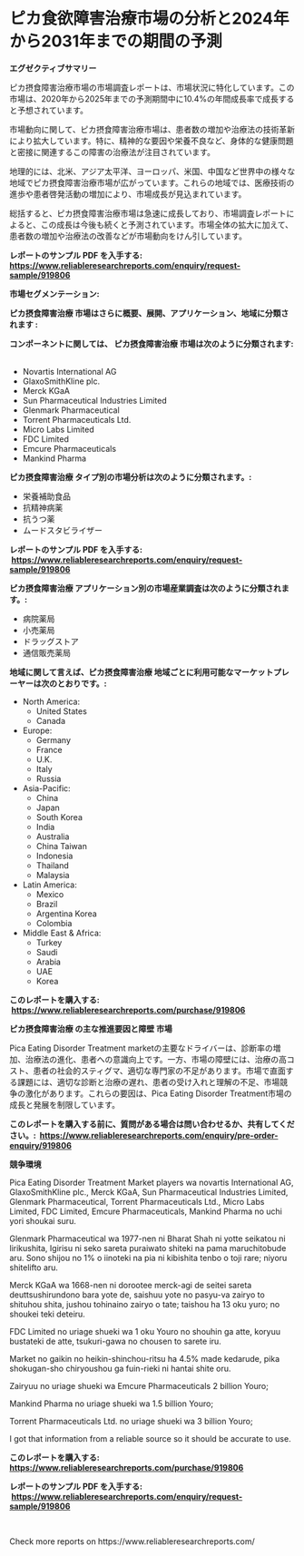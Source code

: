 <p><h1>ピカ食欲障害治療市場の分析と2024年から2031年までの期間の予測</h1></p><p><strong>エグゼクティブサマリー</strong></p>
<p><p>ピカ摂食障害治療市場の市場調査レポートは、市場状況に特化しています。この市場は、2020年から2025年までの予測期間中に10.4%の年間成長率で成長すると予想されています。</p><p>市場動向に関して、ピカ摂食障害治療市場は、患者数の増加や治療法の技術革新により拡大しています。特に、精神的な要因や栄養不良など、身体的な健康問題と密接に関連するこの障害の治療法が注目されています。</p><p>地理的には、北米、アジア太平洋、ヨーロッパ、米国、中国など世界中の様々な地域でピカ摂食障害治療市場が広がっています。これらの地域では、医療技術の進歩や患者啓発活動の増加により、市場成長が見込まれています。</p><p>総括すると、ピカ摂食障害治療市場は急速に成長しており、市場調査レポートによると、この成長は今後も続くと予測されています。市場全体の拡大に加えて、患者数の増加や治療法の改善などが市場動向をけん引しています。</p></p>
<p><strong>レポートのサンプル PDF を入手する: <a href="https://www.reliableresearchreports.com/enquiry/request-sample/919806">https://www.reliableresearchreports.com/enquiry/request-sample/919806</a></strong></p>
<p><strong>市場セグメンテーション:</strong></p>
<p><strong> ピカ摂食障害治療 市場はさらに概要、展開、アプリケーション、地域に分類されます :</strong></p>
<p><strong>コンポーネントに関しては、 ピカ摂食障害治療 市場は次のように分類されます: &nbsp;</strong></p>
<p><ul><li>Novartis International AG</li><li>GlaxoSmithKline plc.</li><li>Merck KGaA</li><li>Sun Pharmaceutical Industries Limited</li><li>Glenmark Pharmaceutical</li><li>Torrent Pharmaceuticals Ltd.</li><li>Micro Labs Limited</li><li>FDC Limited</li><li>Emcure Pharmaceuticals</li><li>Mankind Pharma</li></ul></p>
<p><strong> ピカ摂食障害治療 タイプ別の市場分析は次のように分類されます。:</strong></p>
<p><ul><li>栄養補助食品</li><li>抗精神病薬</li><li>抗うつ薬</li><li>ムードスタビライザー</li></ul></p>
<p><strong>レポートのサンプル PDF を入手する: &nbsp;<a href="https://www.reliableresearchreports.com/enquiry/request-sample/919806">https://www.reliableresearchreports.com/enquiry/request-sample/919806</a></strong></p>
<p><strong> ピカ摂食障害治療 アプリケーション別の市場産業調査は次のように分類されます。:</strong></p>
<p><ul><li>病院薬局</li><li>小売薬局</li><li>ドラッグストア</li><li>通信販売薬局</li></ul></p>
<p><strong>地域に関して言えば、ピカ摂食障害治療 地域ごとに利用可能なマーケットプレーヤーは次のとおりです。:</strong></p>
<p><ul>
    <li>
        North America:
        <ul>
            <li>United States</li>
            <li>Canada</li>
        </ul>
    </li>
    <li>
        Europe:
        <ul>
            <li>Germany</li>
            <li>France</li>
            <li>U.K.</li>
            <li>Italy</li>
            <li>Russia</li>
        </ul>
    </li>
    <li>
        Asia-Pacific:
        <ul>
            <li>China</li>
            <li>Japan</li>
            <li>South Korea</li>
            <li>India</li>
            <li>Australia</li>
            <li>China Taiwan</li>
            <li>Indonesia</li>
            <li>Thailand</li>
            <li>Malaysia</li>
        </ul>
    </li>
    <li>
        Latin America:
        <ul>
            <li>Mexico</li>
            <li>Brazil</li>
            <li>Argentina Korea</li>
            <li>Colombia</li>
        </ul>
    </li>
    <li>
        Middle East & Africa:
        <ul>
            <li>Turkey</li>
            <li>Saudi</li>
            <li>Arabia</li>
            <li>UAE</li>
            <li>Korea</li>
        </ul>
    </li>
    </ul></p>
<p><strong>このレポートを購入する: &nbsp;<a href="https://www.reliableresearchreports.com/purchase/919806">https://www.reliableresearchreports.com/purchase/919806</a></strong></p>
<p><strong>ピカ摂食障害治療 の主な推進要因と障壁 市場</strong></p>
<p><p>Pica Eating Disorder Treatment marketの主要なドライバーは、診断率の増加、治療法の進化、患者への意識向上です。一方、市場の障壁には、治療の高コスト、患者の社会的スティグマ、適切な専門家の不足があります。市場で直面する課題には、適切な診断と治療の遅れ、患者の受け入れと理解の不足、市場競争の激化があります。これらの要因は、Pica Eating Disorder Treatment市場の成長と発展を制限しています。</p></p>
<p><strong>このレポートを購入する前に、質問がある場合は問い合わせるか、共有してください。:&nbsp; <a href="https://www.reliableresearchreports.com/enquiry/pre-order-enquiry/919806">https://www.reliableresearchreports.com/enquiry/pre-order-enquiry/919806</a></strong></p>
<p><strong>競争環境</strong></p>
<p><p>Pica Eating Disorder Treatment Market players wa novartis International AG, GlaxoSmithKline plc., Merck KGaA, Sun Pharmaceutical Industries Limited, Glenmark Pharmaceutical, Torrent Pharmaceuticals Ltd., Micro Labs Limited, FDC Limited, Emcure Pharmaceuticals, Mankind Pharma no uchi yori shoukai suru.</p><p>Glenmark Pharmaceutical wa 1977-nen ni Bharat Shah ni yotte seikatou ni lirikushita, Igirisu ni seko sareta puraiwato shiteki na pama maruchitobude aru. Sono shijou no 1% o iinoteki na pia ni kibishita tenbo o toji rare; niyoru shitelifto aru.</p><p>Merck KGaA wa 1668-nen ni dorootee merck-agi de seitei sareta deuttsushirundono bara yote de, saishuu yote no pasyu-va zairyo to shituhou shita, jushou tohinaino zairyo o tate; taishou ha 13 oku yuro; no shoukei teki deteiru. </p><p>FDC Limited no uriage shueki wa 1 oku Youro no shouhin ga atte, koryuu bustateki de atte, tsukuri-gawa no chousen to sarete iru.</p><p>Market no gaikin no heikin-shinchou-ritsu ha 4.5% made kedarude, pika shokugan-sho chiryoushou ga fuin-rieki ni hantai shite oru.</p><p>Zairyuu no uriage shueki wa Emcure Pharmaceuticals 2 billion Youro;</p><p>Mankind Pharma no uriage shueki wa 1.5 billion Youro; </p><p>Torrent Pharmaceuticals Ltd. no uriage shueki wa 3 billion Youro;</p><p>I got that information from a reliable source so it should be accurate to use.</p></p>
<p><strong>このレポートを購入する: &nbsp; <a href="https://www.reliableresearchreports.com/purchase/919806">https://www.reliableresearchreports.com/purchase/919806</a></strong></p>
<p><strong>レポートのサンプル PDF を入手する: &nbsp;<a href="https://www.reliableresearchreports.com/enquiry/request-sample/919806">https://www.reliableresearchreports.com/enquiry/request-sample/919806</a></strong><strong></strong></p>
<p>&nbsp;</p>
<p>Check more reports on https://www.reliableresearchreports.com/</p>